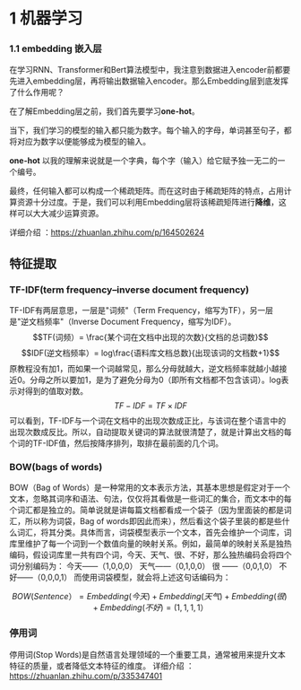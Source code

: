 # 1 机器学习
### 1.1 embedding 嵌入层
在学习RNN、Transformer和Bert算法模型中，我注意到数据进入encoder前都要先进入embedding层，再将输出数据输入encoder。那么Embedding层到底发挥了什么作用呢？<br>

在了解Embedding层之前，我们首先要学习**one-hot**。

当下，我们学习的模型的输入都只能为数字。每个输入的字母，单词甚至句子，都将对应为数字以便能够成为模型的输入。

**one-hot** 以我的理解来说就是一个字典，每个字（输入）给它赋予独一无二的一个编号。

最终，任何输入都可以构成一个稀疏矩阵。而在这时由于稀疏矩阵的特点，占用计算资源十分过度。于是，我们可以利用Embedding层将该稀疏矩阵进行**降维**，这样可以大大减少运算资源。

详细介绍 ：https://zhuanlan.zhihu.com/p/164502624

## 特征提取
### TF-IDF(term frequency–inverse document frequency)
 TF-IDF有两层意思，一层是"词频"（Term Frequency，缩写为TF），另一层是"逆文档频率"（Inverse Document Frequency，缩写为IDF）。
 $$TF(词频）= \frac{某个词在文档中出现的次数}{文档的总词数}$$
 $$IDF(逆文档频率）= log\frac{语料库文档总数}{出现该词的文档数+1}$$ 原教程没有加1，而如果一个词越常见，那么分母就越大，逆文档频率就越小越接近0。分母之所以要加1，是为了避免分母为0（即所有文档都不包含该词）。log表示对得到的值取对数。
 $$TF-IDF= TF×IDF$$可以看到，TF-IDF与一个词在文档中的出现次数成正比，与该词在整个语言中的出现次数成反比。所以，自动提取关键词的算法就很清楚了，就是计算出文档的每个词的TF-IDF值，然后按降序排列，取排在最前面的几个词。
### BOW(bags of words)
BOW（Bag of Words）是一种常用的文本表示方法，其基本思想是假定对于一个文本，忽略其词序和语法、句法，仅仅将其看做是一些词汇的集合，而文本中的每个词汇都是独立的。简单说就是讲每篇文档都看成一个袋子（因为里面装的都是词汇，所以称为词袋，Bag of words即因此而来），然后看这个袋子里装的都是些什么词汇，将其分类。具体而言，词袋模型表示一个文本，首先会维护一个词库，词库里维护了每一个词到一个数值向量的映射关系。例如，最简单的映射关系是独热编码，假设词库里一共有四个词，今天、天气、很、不好，那么独热编码会将四个词分别编码为：
今天——（1,0,0,0）
天气——（0,1,0,0）
很   ——（0,0,1,0）
不好——（0,0,0,1）
而使用词袋模型，就会将上述这句话编码为：
  
  $$BOW(Sentence）= 
Embedding(今天) + Embedding(天气) + Embedding(很) + Embedding(不好) 
= (1,1,1,1）$$

### 停用词
停用词(Stop Words)是自然语言处理领域的一个重要工具，通常被用来提升文本特征的质量，或者降低文本特征的维度。
详细介绍 ：https://zhuanlan.zhihu.com/p/335347401



